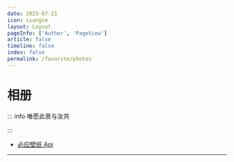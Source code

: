 ```yaml
---
date: 2023-07-21
icon: xiangce
layout: Layout
pageInfo: ['Author', 'PageView']
article: false
timeline: false
index: false
permalink: /favorite/photos
---
```


# 相册

::: info 唯愿此景与汝共

:::

- [必应壁纸 Api](./bing-img-api.md)

---
